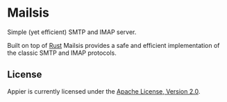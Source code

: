 # Mailsis

Simple (yet efficient) SMTP and IMAP server.

Built on top of [Rust](https://www.rust-lang.org/) Mailsis provides a safe and efficient implementation of the classic SMTP and IMAP protocols.

## License

Appier is currently licensed under the [Apache License, Version 2.0](http://www.apache.org/licenses/).
